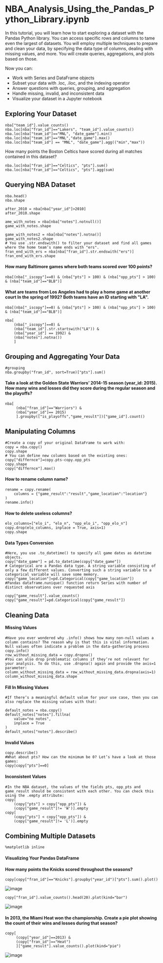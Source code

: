 # NBA_Analysis_Using_the_Pandas_Python_Library.ipynb

In this tutorial, you will learn how to start exploring a dataset with the Pandas Python library. 
You can access specific rows and columns to tame even the largest of datasets. 
You will employ multiple techniques to prepare and clean your data, by specifying the data type of columns, 
dealing with missing values, and more. You will create queries, aggregations, and plots based on those.

Now you can:

* Work with Series and DataFrame objects
* Subset your data with .loc, .iloc, and the indexing operator
* Answer questions with queries, grouping, and aggregation
* Handle missing, invalid, and inconsistent data
* Visualize your dataset in a Jupyter notebook

## Exploring Your Dataset
```
nba["team_id"].value_counts()
nba.loc[nba["fran_id"]=="Lakers", "team_id"].value_counts()
nba.loc[nba["team_id"]=="MNL", "date_game"].min()
nba.loc[nba["team_id"]=="MNL","date_game"].max()
nba.loc[nba["team_id"] == "MNL", "date_game"].agg(("min","max"))
```
How many points the Boston Celtics have scored during all matches contained in this dataset?
```
nba.loc[nba["fran_id"]=="Celtics", "pts"].sum()
nba.loc[nba["fran_id"]=="Celtics", "pts"].agg(sum)
```
## Querying NBA Dataset
```
nba.head()
nba.shape

after_2010 = nba[nba["year_id"]>2010]
after_2010.shape

ame_with_notes = nba[nba["notes"].notnull()]
game_with_notes.shape

game_with_notes2 = nba[nba["notes"].notna()]
game_with_notes2.shape
# You use .str.endswith() to filter your dataset and find all games where the home team’s name ends with "ers".
fran_end_with_ers = nba[nba["fran_id"].str.endswith("ers")]
fran_end_with_ers.shape
```
#### How many Baltimore games where both teams scored over 100 points?
```
nba[(nba["_iscopy"]==0) & (nba["pts"] > 100) & (nba["opp_pts"] > 100) & (nba["team_id"]=="BLB")]
```
#### What are teams from Los Angeles had to play a home game at another court In the spring of 1992? Both teams have an ID starting with "LA".
```
nba[(nba["_iscopy"]==0) & (nba["pts"] > 100) & (nba["opp_pts"] > 100) & (nba["team_id"]=="BLB")]

nba[
    (nba["_iscopy"]==0) &
    (nba["team_id"].str.startswith("LA")) &
    (nba["year_id"] == 1992) &
    (nba["notes"].notna())
    ]
```
## Grouping and Aggregating Your Data
```
#grouping
nba.groupby("fran_id", sort=True)["pts"].sum()
```
#### Take a look at the Golden State Warriors’ 2014-15 season (year_id: 2015). How many wins and losses did they score during the regular season and the playoffs?
```
nba[
     (nba["fran_id"]=="Warriors") &
     (nba["year_id"]== 2015)
     ].groupby(["is_playoffs","game_result"])["game_id"].count()
```
## Manipulating Columns
```
#Create a copy of your original DataFrame to work with:
copy = nba.copy()
copy.shape
# You can define new columns based on the existing ones:
copy["differnce"]=copy.pts-copy.opp_pts
copy.shape
copy["differnce"].max()
```
#### How to rename column name?
```
rename = copy.rename(
    columns = {"game_result":"result","game_location":"location"}
)
rename.info()
```
#### How to delete useless columns?
```
elo_columns=["elo_i", "elo_n", "opp_elo_i", "opp_elo_n"]
copy.drop(elo_columns, inplace = True, axis=1)
copy.shape
```
#### Data Types Conversion
```
#Here, you use .to_datetime() to specify all game dates as datetime objects.
copy["date_game"] = pd.to_datetime(copy["date_game"])
# Categorical are a Pandas data type. A string variable consisting of only a few different values. Converting such a string variable to a categorical variable will save some memory. 
copy["game_location"]=pd.Categorical(copy["game_location"])
#Pandas dataframe.nunique() function return Series with number of distinct observations over requested axis

copy["game_result"].value_counts()
copy["game_result"]=pd.Categorical(copy["game_result"])
```
## Cleaning Data
#### Missing Values
```
#Have you ever wondered why .info() shows how many non-null values a column contains? The reason why is that this is vital information. Null values often indicate a problem in the data-gathering process
copy.info()
row_without_missing_data = copy.dropna()
#You can also drop problematic columns if they’re not relevant for your analysis. To do this, use .dropna() again and provide the axis=1 parameter:
column_without_missing_data = row_without_missing_data.dropna(axis=1)
column_without_missing_data.shape
```
#### Fill In Missing Values
```
#If there’s a meaningful default value for your use case, then you can also replace the missing values with that:

default_notes = nba.copy()
default_notes["notes"].fillna(
    value="no notes", 
    inplace = True
)
default_notes["notes"].describe()
```
#### Invalid Values
```
copy.describe()
#What about pts? How can the minimum be 0? Let’s have a look at those games:
copy[copy["pts"]==0]
```
#### Inconsistent Values
```
#In the NBA dataset, the values of the fields pts, opp_pts and game_result should be consistent with each other. You can check this using the .empty attribute:
copy[
    (copy["pts"] > copy["opp_pts"]) &
    (copy["game_result"]!= 'W')].empty
copy[
    (copy["pts"] < copy["opp_pts"]) &
    (copy["game_result"]!= 'L')].empty
```
## Combining Multiple Datasets
```
%matplotlib inline
```
#### Visualizing Your Pandas DataFrame
#### How many points the Knicks scored throughout the seasons?
```
copy[copy["fran_id"]=="Knicks"].groupby("year_id")["pts"].sum().plot()
```
![image](https://user-images.githubusercontent.com/46945617/85738346-f6991580-b6cd-11ea-9b8d-03577265049c.png)
```
copy["fran_id"].value_counts().head(20).plot(kind="bar")
```
![image](https://user-images.githubusercontent.com/46945617/85738352-f7ca4280-b6cd-11ea-9528-89741e8ade2e.png)
#### In 2013, the Miami Heat won the championship. Create a pie plot showing the count of their wins and losses during that season?
```
copy[
     (copy["year_id"]==2013) &
     (copy["fran_id"]=="Heat")
     ]["game_result"].value_counts().plot(kind="pie")
```
![image](https://user-images.githubusercontent.com/46945617/85738362-fa2c9c80-b6cd-11ea-976a-ef94b4fab03a.png)

